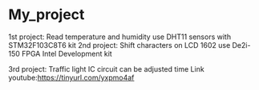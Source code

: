 # My_project
1st project: Read temperature and humidity use DHT11 sensors with STM32F103C8T6 kit
2nd project: Shift characters on LCD 1602 use De2i-150 FPGA Intel Development kit

 3rd project: Traffic light IC circuit can be adjusted time
        Link youtube:https://tinyurl.com/yxpmo4af
